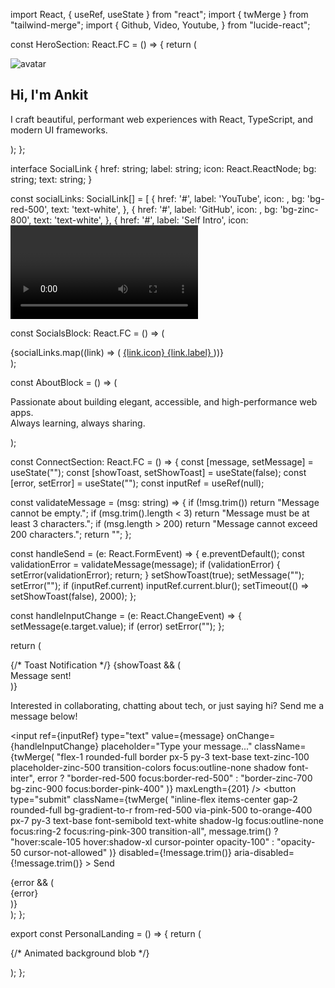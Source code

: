 import React, { useRef, useState } from "react";
import { twMerge } from "tailwind-merge";
import {
  Github,
  Video,
  Youtube,
} from "lucide-react";


const HeroSection: React.FC = () => {
  return (
    <section className="w-full flex flex-col items-center text-center gap-6">
      <div className="relative mb-2">
        <span className="absolute inset-0 rounded-full bg-gradient-to-tr from-pink-500 via-red-500 to-orange-400 opacity-60 blur-lg animate-glow" />
        <img
          src="https://api.dicebear.com/8.x/lorelei-neutral/svg?seed=John"
          alt="avatar"
          className="relative size-32 rounded-full border-4 border-zinc-800 shadow-xl z-10"
        />
      </div>
      <h1 className="text-5xl md:text-6xl font-extrabold leading-tight tracking-tight font-geist drop-shadow-lg">
        Hi, I'm Ankit
      </h1>
      <p className="text-xl md:text-2xl text-zinc-300 max-w-lg mx-auto font-inter font-normal">
        I craft beautiful, performant web experiences with React, TypeScript, and modern UI frameworks.
      </p>
    </section>
  );
};

interface SocialLink {
  href: string;
  label: string;
  icon: React.ReactNode;
  bg: string;
  text: string;
}

const socialLinks: SocialLink[] = [
  {
    href: '#',
    label: 'YouTube',
    icon: <Youtube size={28} />,
    bg: 'bg-red-500',
    text: 'text-white',
  },
  {
    href: '#',
    label: 'GitHub',
    icon: <Github size={28} />,
    bg: 'bg-zinc-800',
    text: 'text-white',
  },
  {
    href: '#',
    label: 'Self Intro',
    icon: <Video size={28} />,
    bg: 'bg-zinc-50',
    text: 'text-zinc-900',
  },
];

const SocialsBlock: React.FC = () => (
  <div className="flex flex-wrap justify-center gap-4 w-full font-inter">
    {socialLinks.map((link) => (
      <a
        key={link.label}
        href={link.href}
        aria-label={link.label}
        className={twMerge(
          'flex items-center gap-2 rounded-full border border-zinc-800 px-7 py-3 text-base font-semibold shadow-lg transition-all duration-200 hover:scale-105 hover:shadow-xl hover:border-pink-400 focus:outline-none focus:ring-2 focus:ring-pink-300 bg-opacity-80',
          link.bg,
          link.text,
        )}
        style={{ minWidth: 140, minHeight: 56 }}
        tabIndex={0}
      >
        {link.icon}
        <span>{link.label}</span>
      </a>
    ))}
  </div>
);

const AboutBlock = () => (
  <div className="w-full rounded-2xl border border-zinc-800 bg-zinc-950/80 p-7 shadow-lg text-center font-inter">
    <p className="text-lg md:text-xl text-zinc-200 font-normal">
      Passionate about building elegant, accessible, and high-performance web apps.<br />Always learning, always sharing.
    </p>
  </div>
);

const ConnectSection: React.FC = () => {
  const [message, setMessage] = useState("");
  const [showToast, setShowToast] = useState(false);
  const [error, setError] = useState("");
  const inputRef = useRef<HTMLInputElement>(null);

  const validateMessage = (msg: string) => {
    if (!msg.trim()) return "Message cannot be empty.";
    if (msg.trim().length < 3) return "Message must be at least 3 characters.";
    if (msg.length > 200) return "Message cannot exceed 200 characters.";
    return "";
  };

  const handleSend = (e: React.FormEvent) => {
    e.preventDefault();
    const validationError = validateMessage(message);
    if (validationError) {
      setError(validationError);
      return;
    }
    setShowToast(true);
    setMessage("");
    setError("");
    if (inputRef.current) inputRef.current.blur();
    setTimeout(() => setShowToast(false), 2000);
  };

  const handleInputChange = (e: React.ChangeEvent<HTMLInputElement>) => {
    setMessage(e.target.value);
    if (error) setError("");
  };

  return (
    <section className="w-full flex flex-col items-center text-center gap-4 mt-8 font-inter relative">
      {/* Toast Notification */}
      {showToast && (
        <div className="fixed top-6 right-6 z-50 bg-green-600 text-white px-6 py-3 rounded-xl shadow-lg font-semibold text-base animate-fade-in">
          Message sent!
        </div>
      )}
      <p className="text-lg text-zinc-400 mb-4 max-w-md mx-auto font-normal">
        Interested in collaborating, chatting about tech, or just saying hi? Send me a message below!
      </p>
      <form onSubmit={handleSend} className="flex w-full max-w-md gap-2 items-center justify-center">
        <input
          ref={inputRef}
          type="text"
          value={message}
          onChange={handleInputChange}
          placeholder="Type your message..."
          className={twMerge(
            "flex-1 rounded-full border px-5 py-3 text-base text-zinc-100 placeholder-zinc-500 transition-colors focus:outline-none shadow font-inter",
            error ? "border-red-500 focus:border-red-500" : "border-zinc-700 bg-zinc-900 focus:border-pink-400"
          )}
          maxLength={201}
        />
        <button
          type="submit"
          className={twMerge(
            "inline-flex items-center gap-2 rounded-full bg-gradient-to-r from-red-500 via-pink-500 to-orange-400 px-7 py-3 text-base font-semibold text-white shadow-lg focus:outline-none focus:ring-2 focus:ring-pink-300 transition-all",
            message.trim() ? "hover:scale-105 hover:shadow-xl cursor-pointer opacity-100" : "opacity-50 cursor-not-allowed"
          )}
          disabled={!message.trim()}
          aria-disabled={!message.trim()}
        >
          Send
        </button>
      </form>
      {error && (
        <div className="text-red-500 text-sm mt-1 font-medium">{error}</div>
      )}
      <style>{`
        .animate-fade-in {
          animation: fadeIn 0.3s ease;
        }
        @keyframes fadeIn {
          from { opacity: 0; transform: translateY(-10px); }
          to { opacity: 1; transform: translateY(0); }
        }
      `}</style>
    </section>
  );
};

export const PersonalLanding = () => {
  return (
    <div className="min-h-screen w-full flex items-center justify-center bg-gradient-to-br from-zinc-900 via-zinc-950 to-zinc-900 px-4 py-16 text-zinc-50 font-inter relative overflow-hidden">
    {/* Animated background blob */}
    <div className="absolute -top-32 -left-32 w-[500px] h-[500px] bg-gradient-to-tr from-pink-500 via-red-500 to-orange-400 opacity-20 rounded-full blur-3xl animate-pulse-slow z-0" />
    <div className="w-full max-w-2xl flex flex-col items-center gap-12 z-10">
      <HeroSection />
      <AboutBlock />
      <SocialsBlock />
      <ConnectSection />
    </div>
    <style>{`
      @import url('https://fonts.googleapis.com/css2?family=Inter:wght@400;500;700;900&display=swap');
      .font-inter { font-family: 'Inter', 'Geist', system-ui, sans-serif; }
      .font-geist { font-family: 'Geist', 'Inter', system-ui, sans-serif; }
    `}</style>
  </div>
  );
};
